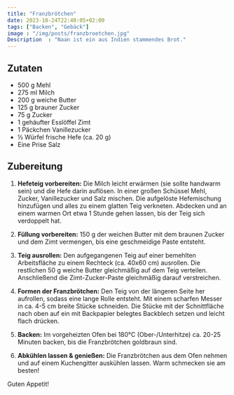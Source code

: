 ```yaml
---
title: "Franzbrötchen"
date: 2023-10-24T22:40:05+02:00
tags: ["Backen", "Gebäck"]
image : "/img/posts/franzbroetchen.jpg"
Description  : "Naan ist ein aus Indien stammendes Brot."
---
```


## Zutaten

- 500 g Mehl
- 275 ml Milch
- 200 g weiche Butter
- 125 g brauner Zucker
- 75 g Zucker
- 1 gehäufter Esslöffel Zimt
- 1 Päckchen Vanillezucker
- ½ Würfel frische Hefe (ca. 20 g)
- Eine Prise Salz

## Zubereitung

1. **Hefeteig vorbereiten:** Die Milch leicht erwärmen (sie sollte handwarm sein) und die Hefe darin auflösen. In einer großen Schüssel Mehl, Zucker, Vanillezucker und Salz mischen. Die aufgelöste Hefemischung hinzufügen und alles zu einem glatten Teig verkneten. Abdecken und an einem warmen Ort etwa 1 Stunde gehen lassen, bis der Teig sich verdoppelt hat.

2. **Füllung vorbereiten:** 150 g der weichen Butter mit dem braunen Zucker und dem Zimt vermengen, bis eine geschmeidige Paste entsteht.

3. **Teig ausrollen:** Den aufgegangenen Teig auf einer bemehlten Arbeitsfläche zu einem Rechteck (ca. 40x60 cm) ausrollen. Die restlichen 50 g weiche Butter gleichmäßig auf dem Teig verteilen. Anschließend die Zimt-Zucker-Paste gleichmäßig darauf verstreichen.

4. **Formen der Franzbrötchen:** Den Teig von der längeren Seite her aufrollen, sodass eine lange Rolle entsteht. Mit einem scharfen Messer in ca. 4-5 cm breite Stücke schneiden. Die Stücke mit der Schnittfläche nach oben auf ein mit Backpapier belegtes Backblech setzen und leicht flach drücken.

5. **Backen:** Im vorgeheizten Ofen bei 180°C (Ober-/Unterhitze) ca. 20-25 Minuten backen, bis die Franzbrötchen goldbraun sind.

6. **Abkühlen lassen & genießen:** Die Franzbrötchen aus dem Ofen nehmen und auf einem Kuchengitter auskühlen lassen. Warm schmecken sie am besten!

Guten Appetit!

